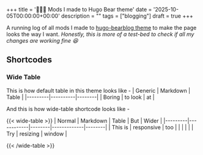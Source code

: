 +++
title = '👨🏼‍🎨 Mods I made to Hugo Bear theme'
date = '2025-10-05T00:00:00+00:00'
description = ""
tags = ["blogging"]
draft = true
+++

A running log of all mods I made to [hugo-bearblog theme](https://github.com/janraasch/hugo-bearblog) to make the page looks the way I want. *Honestly, this is more of a test-bed to check if all my changes are working fine 😆*

## Shortcodes

### Wide Table
This is how default table in this theme looks like - 
| Generic | Markdown | Table  |
|---------|----------|--------|
| Boring  | to look  | at     |


And this is how wide-table shortcode looks like - 

{{< wide-table >}}
| Normal  | Markdown   | Table  | But         | Wider  |
|---------|------------|--------|-------------|--------|
| This is | responsive | too    |             |        |
|         |            | Try    | resizing    | window |

{{< /wide-table >}}
